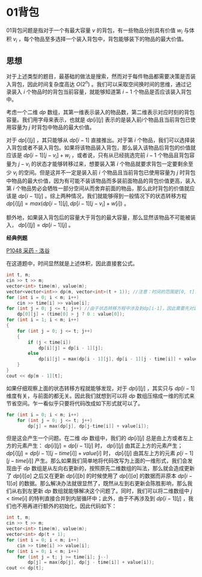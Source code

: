 # 01背包

01背包问题是指对于一个有最大容量 $v$ 的背包，有一些物品分别具有价值 $w_i$ 与体积 $v_i$ ，每个物品至多选择一个装入背包中，背包能够装下的物品的最大价值。

## 思想

对于上述类型的题目，最基础的做法是搜索，然而对于每件物品都需要决策是否装入背包，因此时间复杂度高达 $O(2^n)$ 。我们可以采取空间换时间的思维，通过记录装入 $i$ 个物品时的背包当前容量，就能够知道第 $i-1$ 个物品是否应该装入背包中。

考虑一个二维 $dp$ 数组，其第一维表示装入的物品数，第二维表示对应时刻的背包容量。我们用字母来表示，也就是 $dp[i][j]$ 表示的是装入前$i$个物品且当前背包已使用容量为 $j$ 时背包中物品的最大价值。

对于 $dp[i][j]$ ，其只能够从 $dp[i-1]$ 直接推出。对于第 $i$ 个物品，我们可以选择装入背包或者不装入背包。如果将该物品装入背包，那么装入该物品后背包的价值就应该是 $dp[i-1][j-v_i]+w_i$ ，或者说，只有从已经挑选完前 $i-1$ 个物品且背包容量为 $j-v_i$ 的状态才能够转移过来，想要装入第 $i$ 个物品就要求背包一定要剩余至少 $v_i$ 的空间。但是这并不一定是装入前 $i$ 个物品且当前背包已使用容量为 $j$ 时背包中物品的最大价值，因为有可能不装该物品而多装前面物品的背包价值更高，装入第 $i$ 个物品势必会牺牲一部分空间从而舍弃前面的物品，那么此时背包的价值就应该是 $dp[i-1][j]$ 。综上两种情况，我们就能够得到一般情况下的状态转移方程 $dp[i][j] = max(dp[i-1][j], dp[i-1][j-v_i] + w[i])$ 。

额外地，如果装入背包后的容量大于背包的最大容量，那么显然该物品不可能被装入， $dp[i][j] = dp[i-1][j]$ 。

**经典例题**

[P1048 采药 - 洛谷](https://www.luogu.com.cn/problem/P1048)

在这道题中，时间显然就是上述体积，因此直接套公式。

```cpp
int t, m;
cin >> t >> m;
vector<int> time(m), value(m);
vector<vector<int>> dp(m, vector<int>(t + 1)); //注意：时间的范围是[0, t]，因此需要初始化t+1个元素，而物品的编号范围是[0, m)，只需要初始化m个即可
for (int i = 0; i < m; i++)
    cin >> time[i] >> value[i];
for (int j = 0; j <= t; j++) //由于状态转移方程中涉及到dp[i-1]，因此需要先对i=0进行初始化，然后在下面的循环中从i=1开始。
    dp[0][j] = (time[0] > j ? 0 : value[0]); 
for (int i = 1; i < m; i++)
{
    for (int j = 0; j <= t; j++)
    {
        if (j < time[i])
            dp[i][j] = dp[i - 1][j];
        else
            dp[i][j] = max(dp[i - 1][j], dp[i - 1][j - time[i]] + value[i]);
    }
}
cout << dp[m - 1][t];
```

如果仔细观察上面的状态转移方程就能够发现，对于 $dp[i][j]$ ，其实只与 $dp[i-1]$ 维度有关，与前面的都无关。因此我们就想到可以将 $dp$ 数组压缩成一维的形式来节省空间。乍一看似乎只要将代码改成如下形式就可以了。

```cpp
for (int i = 0; i < m; i++)
	for (int j = 0; j <= t; j++)
    	dp[j] = max(dp[j], dp[j-time[i]] + value[i]);
```

但是这会产生一个问题。在二维 $dp$ 数组中，我们的 $dp[i][j]$ 总是由上方或者左上方的元素产生： $dp[i][j] = dp[i-1][j]$ 时， $dp[i][j]$ 由其正上方的元素产生； $dp[i][j] = dp[i - 1][j - time[i]] + value[i]$ 时， $dp[i][j]$ 由其左上方的元素 $p[i - 1][j - time[i]]$ 产生。那么如果我们简单地将代码改写为上面的一维形式，我们会发现由于 $dp$ 数组是从左向右更新的，按照原先二维数组的叫法，那么就会造成更新了 $dp[i][a]$ 之后又在更新 $dp[i][b]$ 的时候使用了 $dp[i][a]$ 的数据而非原本 $dp[i-1][a]$ 的数据。那么解决办法就很显然了，既然从左到右更新会陈胜影响，那么我们从右到左更新 $dp$ 数组就能够解决这个问题了。同时，我们可以将二维数组中 $j < time[i]$ 的特判直接合并到内层循环中；此外，由于不再涉及到 $dp[i-1][j]$ ，我们也不用再进行额外的初始化，因此代码如下：

```cpp
int t, m;
cin >> t >> m;
vector<int> time(m), value(m);
vector<int> dp(t + 1);
for (int i = 0; i < m; i++)
    cin >> time[i] >> value[i];
for (int i = 0; i < m; i++)
    for (int j = t; j >= time[i]; j--)
        dp[j] = max(dp[j], dp[j - time[i]] + value[i]);
cout << dp[t];
```

